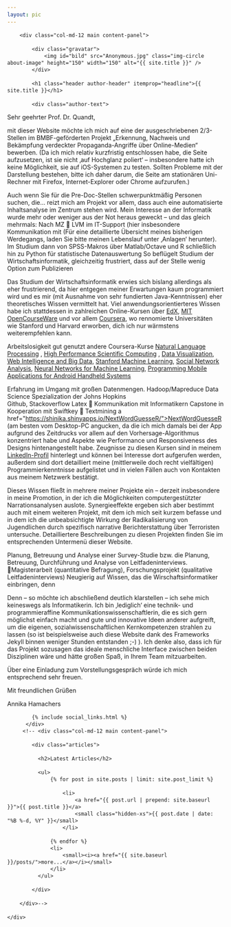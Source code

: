 ```yaml
---
layout: pic
---
```



<div class="container-fluid index">
    <div class="row">

        <div class="col-md-12 main content-panel">

            <div class="gravatar">
                <img id="bild" src="Anonymous.jpg" class="img-circle about-image" height="150" width="150" alt="{{ site.title }}" />
            </div>
            
            <h1 class="header author-header" itemprop="headline">{{ site.title }}</h1>

            <div class="author-text">
<p align="left"> Sehr geehrter Prof. Dr. Quandt,</p>

<p align="left"> mit dieser Website möchte ich mich auf eine der ausgeschriebenen 2/3-Stellen im BMBF-geförderten Projekt  „Erkennung, Nachweis und Bekämpfung verdeckter Propaganda-Angriffe über Online-Medien“ bewerben. (Da ich mich relativ kurzfristig entschlossen habe, die Seite aufzusetzen, ist sie nicht ‚auf Hochglanz poliert‘ – insbesondere hatte ich keine Möglichkeit, sie auf iOS-Systemen zu testen. Sollten Probleme mit der Darstellung bestehen, bitte ich daher darum, die Seite am stationären Uni-Rechner mit Firefox, Internet-Explorer oder Chrome aufzurufen.)</p>

<p align="left"> Auch wenn Sie für die Pre-Doc-Stellen schwerpunktmäßig Personen suchen, die… reizt mich am Projekt vor allem, dass auch eine automatisierte Inhaltsanalyse im Zentrum stehen wird.
Mein Interesse an der Informatik wurde mehr oder weniger aus der Not heraus geweckt – und das gleich mehrmals: Nach MZ  LVM im IT-Support (hier insbesondere Kommunikation mit 
(Für eine detaillierte Übersicht meines bisherigen Werdegangs, laden Sie bitte meinen Lebenslauf unter ‚Anlagen‘ herunter).
Im Studium dann von SPSS-Makros über Matlab/Octave und  R schließlich hin zu Python für statistische Datenauswertung
So beflügelt Studium der Wirtschaftsinformatik, gleichzeitig frustriert, dass auf der Stelle wenig Option zum Publizieren</p>

<p align="left">Das Studium der Wirtschaftsinformatik erwies sich bislang allerdings als eher frustrierend, da hier entgegen meiner Erwartungen kaum programmiert wird und es mir (mit Ausnahme von sehr fundierten Java-Kenntnissen) eher theoretisches Wissen vermittelt hat. Viel anwendungsorientierteres Wissen habe ich stattdessen in zahlreichen Online-Kursen über <a href="https://www.edx.org/" target="_blank">EdX</a>, <a href="http://ocw.mit.edu/index.htm" target="_blank">MIT OpenCourseWare</a> und vor allem <a href="https://www.coursera.org/" target="_blank">Coursera</a>, wo rennomierte Universitäten wie Stanford und Harvard  erworben, dich ich nur wärmstens weiterempfehlen kann.</p>

<p align="left"> Arbeitslosigkeit gut genutzt
andere Coursera-Kurse 
<a href="https://www.coursera.org/course/nlangp" target="_blank">Natural Language Processing</a> , <a href="https://www.coursera.org/course/scicomp" target="_blank">High Performance Scientific Computing</a> ,  <a href="https://www.coursera.org/course/datavisualization" target="_blank">Data Visualization</a>,  <a href="https://www.coursera.org/course/bigdata/" target="_blank">Web Intelligence and Big Data</a>, <a href="https://www.coursera.org/learn/machine-learning" target="_blank">Stanford Machine Learning</a>, <a href="https://www.coursera.org/course/sna" target="_blank">Social Network Analysis</a>, <a href="https://www.coursera.org/course/neuralnets" target="_blank">Neural Networks for Machine Learning</a>, <a href="https://www.coursera.org/course/androidpart1" target="_blank">Programming Mobile Applications for Android Handheld Systems</a>

Erfahrung im Umgang mit großen Datenmengen. Hadoop/Mapreduce
Data Science Spezialization der Johns Hopkins  
Github, Stackoverflow Latex  Kommunikation mit Informatikern
Capstone in Kooperation mit Swiftkey  Textmining a href="https://shinika.shinyapps.io/NextWordGuesseR/">NextWordGuesseR</a> (am besten vom Desktop-PC angucken, da die ich mich damals bei der App aufgrund des Zeitdrucks vor allem auf den Vorhersage-Algorithmus konzentriert habe und Aspekte wie Performance und Responsiveness des Designs hintenangestellt habe. 
Zeugnisse zu diesen Kursen sind in meinem <a href="www.linkedin.com/in/annikahamachers" target="_blank">LinkedIn-Profil</a> hinterlegt und können bei Interesse dort aufgerufen werden, außerdem sind dort detailliert meine (mittlerweile doch recht vielfältigen) Programmierkenntnisse aufgelistet und in vielen Fällen auch von Kontakten aus meinem Netzwerk bestätigt.
<p align="left"> Dieses Wissen fließt in mehrere meiner Projekte ein – derzeit insbesondere in meine Promotion, in der ich die Möglichkeiten computergestützter Narrationsanalysen auslote. Synergieeffekte ergeben sich aber bestimmt auch mit einem weiteren Projekt, mit dem ich mich seit kurzem befasse und in dem ich die unbeabsichtigte Wirkung der Radikalisierung von Jugendlichen durch spezifisch narrative Berichterstattung über Terroristen untersuche. Detailliertere Beschreibungen zu diesen Projekten finden Sie im entsprechenden Untermenü dieser Website.</p>
<p align="left"> Planung, Betreuung und Analyse einer Survey-Studie bzw. die Planung, Betreuung, Durchführung und Analyse von Leitfadeninterviews.  Magisterarbeit  (quantitative Befragung), Forschungsprojekt (qualitative Leitfadeninterviews)
Neugierig auf Wissen, das die Wirschaftsinformatiker einbringen, denn</p>
<p align="left">Denn – so möchte ich abschließend deutlich klarstellen – ich sehe mich keineswegs als Informatikerin. Ich bin ‚lediglich‘ eine technik- und programmieraffine Kommunikationswissenschaftlerin, die es sich gern möglichst einfach macht und gute und innovative Ideen anderer aufgreift, um die eigenen, sozialwissenschaftlichen Kernkompetenzen strahlen zu lassen (so ist beispielsweise auch diese Website dank des Frameworks Jekyll  binnen weniger Stunden entstanden ;-) ). Ich denke also, dass ich für das Projekt sozusagen das ideale menschliche Interface zwischen beiden Disziplinen wäre und hätte großen Spaß, in Ihrem Team mitzuarbeiten. </p>
<p align="left"> Über eine Einladung zum Vorstellungsgespräch würde ich mich entsprechend sehr freuen. </p>
<p align="left"> Mit freundlichen Grüßen</p>
<p align="left"> Annika Hamachers</p>
            </div>

            {% include social_links.html %}
          </div>
         <!-- <div class="col-md-12 main content-panel">

            <div class="articles">

              <h2>Latest Articles</h2>

              <ul>
                  {% for post in site.posts | limit: site.post_limit %}

                      <li>
                          <a href="{{ post.url | prepend: site.baseurl }}">{{ post.title }}</a>
                          <small class="hidden-xs">{{ post.date | date: "%B %-d, %Y" }}</small>
                      </li>

                  {% endfor %}
                  <li>
                      <small><i><a href="{{ site.baseurl }}/posts/">more...</a></i></small>
                  </li>
              </ul>

            </div>

        </div>-->

    </div>
</div>

